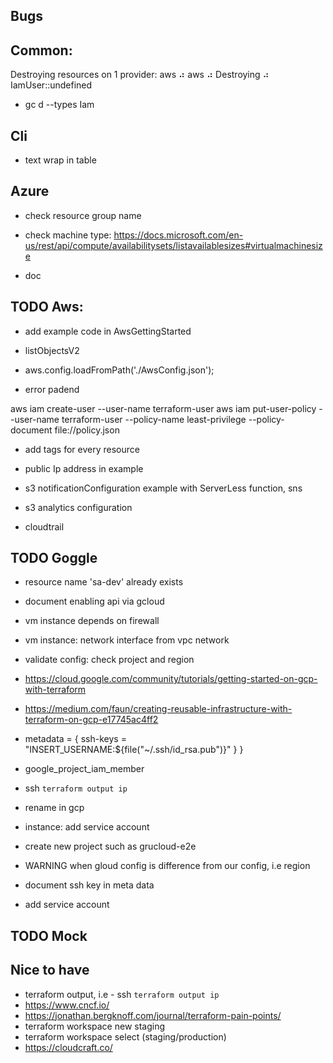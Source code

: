 ## Bugs

## Common:

Destroying resources on 1 provider: aws
⠴ aws
⠴ Destroying
⠴ IamUser::undefined

- gc d --types Iam

## Cli

- text wrap in table

## Azure

- check resource group name
- check machine type: https://docs.microsoft.com/en-us/rest/api/compute/availabilitysets/listavailablesizes#virtualmachinesize

- doc

## TODO Aws:

- add example code in AwsGettingStarted
- listObjectsV2
- aws.config.loadFromPath('./AwsConfig.json');

- error padend

aws iam create-user --user-name terraform-user
aws iam put-user-policy --user-name terraform-user --policy-name least-privilege --policy-document file://policy.json

- add tags for every resource
- public Ip address in example

- s3 notificationConfiguration example with ServerLess function, sns

- s3 analytics configuration

* cloudtrail

## TODO Goggle

- resource name 'sa-dev' already exists

- document enabling api via gcloud
- vm instance depends on firewall
- vm instance: network interface from vpc network
- validate config: check project and region

- https://cloud.google.com/community/tutorials/getting-started-on-gcp-with-terraform
- https://medium.com/faun/creating-reusable-infrastructure-with-terraform-on-gcp-e17745ac4ff2

- metadata = {
  ssh-keys = "INSERT_USERNAME:\${file("~/.ssh/id_rsa.pub")}"
  }
  }
- google_project_iam_member

- ssh `terraform output ip`
- rename in gcp
- instance: add service account
- create new project such as grucloud-e2e
- WARNING when gloud config is difference from our config, i.e region
- document ssh key in meta data
- add service account

## TODO Mock

## Nice to have

- terraform output, i.e - ssh `terraform output ip`
- https://www.cncf.io/
- https://jonathan.bergknoff.com/journal/terraform-pain-points/
- terraform workspace new staging
- terraform workspace select (staging/production)
- https://cloudcraft.co/
